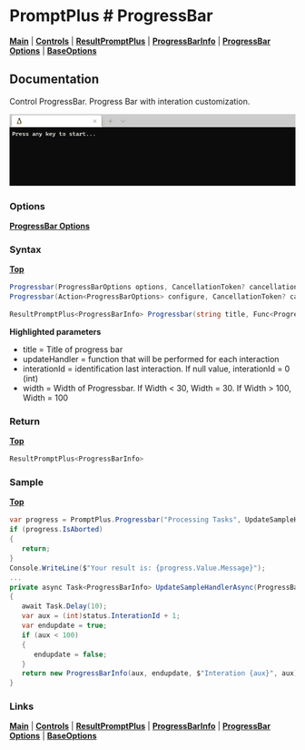 # PromptPlus # ProgressBar
[**Main**](index.md#help) | 
[**Controls**](index.md#apis) |
[**ResultPromptPlus**](resultpromptplus) |
[**ProgressBarInfo**](progressbarinfo) |
[**ProgressBar Options**](progressbaroptions) |
[**BaseOptions**](baseoptions)

## Documentation
Control ProgressBar. Progress Bar with interation customization.

![](./images/ProgressBar.gif)

### Options

[**ProgressBar Options**](progressbaroptions)

### Syntax
[**Top**](#promptplus--progressbar)

```csharp
Progressbar(ProgressBarOptions options, CancellationToken? cancellationToken = null)
Progressbar(Action<ProgressBarOptions> configure, CancellationToken? cancellationToken = null)
```

```csharp
ResultPromptPlus<ProgressBarInfo> Progressbar(string title, Func<ProgressBarInfo, CancellationToken, Task<ProgressBarInfo>> updateHandler,int width = 30, object interationId = null, CancellationToken? cancellationToken = null)
```

**Highlighted parameters**
- title = Title of progress bar 
- updateHandler = function that will be performed for each interaction
- interationId = identification last interaction. If null value, interationId = 0 (int)
- width = Width of Progressbar. If Width < 30, Width = 30.  If Width > 100, Width = 100

### Return
[**Top**](#promptplus--progressbar)

```csharp
ResultPromptPlus<ProgressBarInfo>
```

### Sample
[**Top**](#promptplus--progressbar)

```csharp
var progress = PromptPlus.Progressbar("Processing Tasks", UpdateSampleHandlerAsync, cancellationToken: _stopApp);
if (progress.IsAborted)
{
   return;
}
Console.WriteLine($"Your result is: {progress.Value.Message}");
...
private async Task<ProgressBarInfo> UpdateSampleHandlerAsync(ProgressBarInfo status, CancellationToken cancellationToken)
{
   await Task.Delay(10);
   var aux = (int)status.InterationId + 1;
   var endupdate = true;
   if (aux < 100)
   {
      endupdate = false;
   }
   return new ProgressBarInfo(aux, endupdate, $"Interation {aux}", aux);
}
```

### Links
[**Main**](index.md#help) | 
[**Controls**](index.md#apis) |
[**ResultPromptPlus**](resultpromptplus) |
[**ProgressBarInfo**](progressbarinfo) |
[**ProgressBar Options**](progressbaroptions) |
[**BaseOptions**](baseoptions)
